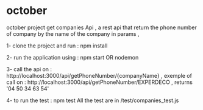 # october
october project get companies Api , a rest api that return the phone number of company by the name of the company in params , 

1- clone the project and run : npm install 

2- run the application using : npm start  OR  nodemon 

3- call the api on : http://localhost:3000/api/getPhoneNumber/{companyName} ,
exemple of call on : http://localhost:3000/api/getPhoneNumber/EXPERDECO , returns '04 50 34 63 54'

4- to run the test : npm test 
All the test are in /test/companies_test.js
